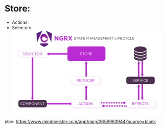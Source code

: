 # Store:

- Actions:
- Selectors:
  ![alt text](image.png)

plan:
https://www.mindmeister.com/app/map/3658983944?source=blank
